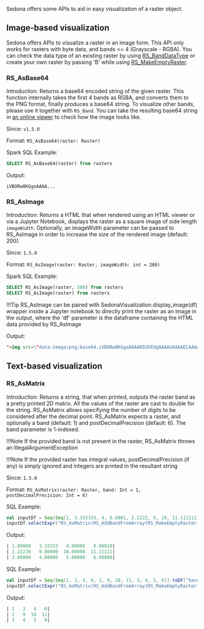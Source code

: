 Sedona offers some APIs to aid in easy visualization of a raster object.

## Image-based visualization
Sedona offers APIs to visualize a raster in an image form. This API only works for rasters with byte data, and bands <= 4 (Grayscale - RGBA). You can check the data type of an existing raster by using [RS_BandDataType](../Raster-operators/#rs_bandpixeltype) or create your own raster by passing 'B' while using [RS_MakeEmptyRaster](../Raster-loader/#rs_makeemptyraster).

### RS_AsBase64
Introduction: Returns a base64 encoded string of the given raster. This function internally takes the first 4 bands as RGBA, and converts them to the PNG format, finally produces a base64 string. To visualize other bands, please use it together with `RS_Band`. You can take the resulting base64 string in [an online viewer](https://base64-viewer.onrender.com/) to check how the image looks like.

Since: `v1.5.0`

Format: `RS_AsBase64(raster: Raster)`

Spark SQL Example:

```sql
SELECT RS_AsBase64(raster) from rasters
```

Output:

```
iVBORw0KGgoAAAA...
```

### RS_AsImage
Introduction: Returns a HTML that when rendered using an HTML viewer or via a Jupyter Notebook, displays the raster as a square image of side length `imageWidth`. Optionally, an imageWidth parameter can be passed to RS_AsImage in order to increase the size of the rendered image (default: 200).

Since: `1.5.0`

Format: `RS_AsImage(raster: Raster, imageWidth: int = 200)`

Spark SQL Example:

```sql
SELECT RS_AsImage(raster, 500) from rasters
SELECT RS_AsImage(raster) from rasters
```

!!!Tip
    RS_AsImage can be paired with SedonaVisualization.display_image(df) wrapper inside a Jupyter notebook to directly print the raster as an image in the output, where the 'df' parameter is the dataframe containing the HTML data provided by RS_AsImage

Output:
```html
"<img src=\"data:image/png;base64,iVBORw0KGgoAAAANSUhEUgAAAAUAAAAECAAAAABjWKqcAAAAIElEQVR42mPgPfGfkYUhhfcBNw+DT1KihS6DqLKztjcATWMFp9rkkJgAAAAASUVORK5CYII=\" width=\"200\" />";
```


## Text-based visualization
### RS_AsMatrix

Introduction: Returns a string, that when printed, outputs the raster band as a pretty printed 2D matrix. All the values of the raster are cast to double for the string. RS_AsMatrix allows specifying the number of digits to be considered after the decimal point.
RS_AsMatrix expects a raster, and optionally a band (default: 1) and postDecimalPrecision (default: 6). The band parameter is 1-indexed.

!!!Note
    If the provided band is not present in the raster, RS_AsMatrix throws an IllegalArgumentException

!!!Note
    If the provided raster has integral values, postDecimalPrecision (if any) is simply ignored and integers are printed in the resultant string

Since: `1.5.0`

Format: `RS_AsMatrix(raster: Raster, band: Int = 1, postDecimalPrecision: Int = 6)`

SQL Example: 

```scala
val inputDf = Seq(Seq(1, 3.333333, 4, 0.0001, 2.2222, 9, 10, 11.11111111, 3, 4, 5, 6)).toDF("band")
inputDf.selectExpr("RS_AsMatrix(RS_AddBandFromArray(RS_MakeEmptyRaster(1, 'd', 4, 3, 0, 0, 1, -1, 0, 0, 0), band, 1, 0))").show()
```

Output:
```sql
| 1.00000   3.33333   4.00000   0.00010|
| 2.22220   9.00000  10.00000  11.11111|
| 3.00000   4.00000   5.00000   6.00000|
```

SQL Example:

```scala
val inputDf = Seq(Seq(1, 3, 4, 0, 2, 9, 10, 11, 3, 4, 5, 6)).toDF("band")
inputDf.selectExpr("RS_AsMatrix(RS_AddBandFromArray(RS_MakeEmptyRaster(1, 'i', 4, 3, 0, 0, 1, -1, 0, 0, 0), band, 1, 0))").show()
```

Output:
```sql
| 1   3   4   0|
| 2   9  10  11|
| 3   4   5   6|
```


